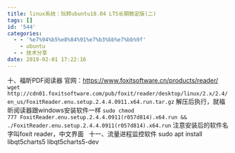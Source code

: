 ```yaml
---
title: linux系统：玩转ubuntu18.04 LTS长期稳定版(二)
tags: []
id: '544'
categories:
  - - '%e7%94%b5%e8%84%91%e7%b3%bb%e7%bb%9f'
    - ubuntu
  - - 技术分享
date: 2019-02-01 17:22:16
---
```


十、福昕PDF阅读器 官网：https://www.foxitsoftware.cn/products/reader/ `wget http://cdn01.foxitsoftware.com/pub/foxit/reader/desktop/linux/2.x/2.4/en_us/FoxitReader.enu.setup.2.4.4.0911.x64.run.tar.gz` 解压后执行，就福昕阅读器跟windows安装软件一样 `sudo chmod 777 FoxitReader.enu.setup.2.4.4.0911(r057d814).x64.run && ./FoxitReader.enu.setup.2.4.4.0911(r057d814).x64.run` 注意安装后的软件名字叫foxit reader，中文界面   十一、流量进程监控软件 sudo apt install libqt5charts5 libqt5charts5-dev